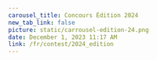 ```yaml
---
carousel_title: Concours Édition 2024
new_tab_link: false
picture: static/carrousel-edition-24.png
date: December 1, 2023 11:17 AM
link: /fr/contest/2024_edition
---
```

